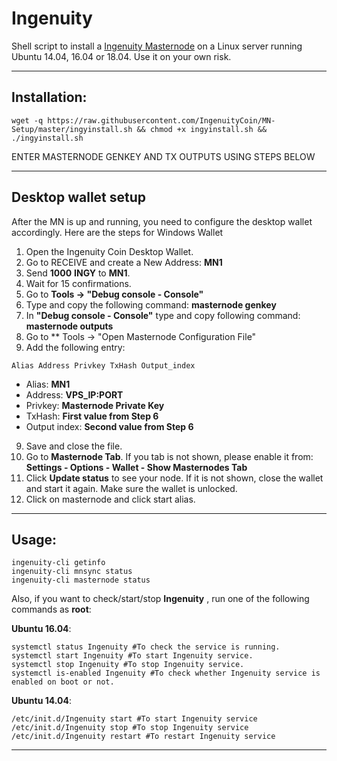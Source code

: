 # Ingenuity
Shell script to install a [Ingenuity Masternode](https://ingy.io) on a Linux server running Ubuntu 14.04, 16.04 or 18.04. Use it on your own risk.

***
## Installation:
```
wget -q https://raw.githubusercontent.com/IngenuityCoin/MN-Setup/master/ingyinstall.sh && chmod +x ingyinstall.sh && ./ingyinstall.sh
```
ENTER MASTERNODE GENKEY AND TX OUTPUTS USING STEPS BELOW
***

## Desktop wallet setup

After the MN is up and running, you need to configure the desktop wallet accordingly. Here are the steps for Windows Wallet
1. Open the Ingenuity Coin Desktop Wallet.
2. Go to RECEIVE and create a New Address: **MN1**
3. Send **1000** **INGY** to **MN1**.
4. Wait for 15 confirmations.
5. Go to **Tools -> "Debug console - Console"**
6. Type and copy the following command: **masternode genkey**
7. In **"Debug console - Console"** type and copy following command: **masternode outputs**
8. Go to  ** Tools -> "Open Masternode Configuration File"
9. Add the following entry:
```
Alias Address Privkey TxHash Output_index
```
* Alias: **MN1**
* Address: **VPS_IP:PORT**
* Privkey: **Masternode Private Key**
* TxHash: **First value from Step 6**
* Output index:  **Second value from Step 6**
9. Save and close the file.
10. Go to **Masternode Tab**. If you tab is not shown, please enable it from: **Settings - Options - Wallet - Show Masternodes Tab**
11. Click **Update status** to see your node. If it is not shown, close the wallet and start it again. Make sure the wallet is unlocked.
12. Click on masternode and click start alias.
***

## Usage:
```
ingenuity-cli getinfo
ingenuity-cli mnsync status
ingenuity-cli masternode status
```
Also, if you want to check/start/stop **Ingenuity** , run one of the following commands as **root**:

**Ubuntu 16.04**:
```
systemctl status Ingenuity #To check the service is running.
systemctl start Ingenuity #To start Ingenuity service.
systemctl stop Ingenuity #To stop Ingenuity service.
systemctl is-enabled Ingenuity #To check whether Ingenuity service is enabled on boot or not.
```
**Ubuntu 14.04**:  
```
/etc/init.d/Ingenuity start #To start Ingenuity service
/etc/init.d/Ingenuity stop #To stop Ingenuity service
/etc/init.d/Ingenuity restart #To restart Ingenuity service
```
***

